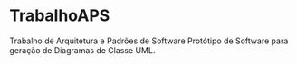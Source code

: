 # TrabalhoAPS
Trabalho de Arquitetura e Padrões de Software
Protótipo de Software para geração de Diagramas de Classe UML.

